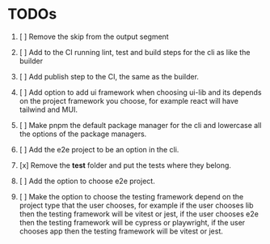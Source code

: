 # TODOs

1. [ ] Remove the skip from the output segment

2. [ ] Add to the CI running lint, test and build steps for the cli as like the builder

3. [ ] Add publish step to the CI, the same as the builder.

4. [ ] Add option to add ui framework when choosing ui-lib and its depends on the project framework you choose, for example react will have tailwind and MUI.

5. [ ] Make pnpm the default package manager for the cli and lowercase all the options of the package managers.
6. [ ] Add the e2e project to be an option in the cli.
7. [x] Remove the **test** folder and put the tests where they belong.
8. [ ] Add the option to choose e2e project.
9. [ ] Make the option to choose the testing framework depend on the project type that the user chooses, for example if the user chooses lib then the testing framework will be vitest or jest, if the user chooses e2e then the testing framework will be cypress or playwright, if the user chooses app then the testing framework will be vitest or jest.